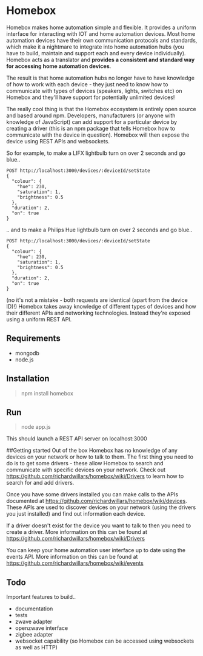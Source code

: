 # Homebox
Homebox makes home automation simple and flexible. It provides a uniform interface for interacting with IOT and home automation devices. Most home automation devices have their own communication protocols and standards, which make it a nightmare to integrate into home automation hubs (you have to build, maintain and support each and every device individually). Homebox acts as a translator and **provides a consistent and standard way for accessing home automation devices**.

The result is that home automation hubs no longer have to have knowledge of how to work with each device - they just need to know how to communicate with types of devices (speakers, lights, switches etc) on Homebox and they'll have support for potentially unlimited devices!

The really cool thing is that the Homebox ecosystem is entirely open source and based around npm. Developers, manufacturers (or anyone with knowledge of JavaScript) can add support for a particular device by creating a driver (this is an npm package that tells Homebox how to communicate with the device in question). Homebox will then expose the device using REST APIs and websockets.

So for example, to make a LIFX lightbulb turn on over 2 seconds and go blue..

    POST http://localhost:3000/devices/:deviceId/setState
    {
      "colour": {
        "hue": 230,
        "saturation": 1,
        "brightness": 0.5
      },
      "duration": 2,
      "on": true
    }
    
.. and to make a Philips Hue lightbulb turn on over 2 seconds and go blue..

    POST http://localhost:3000/devices/:deviceId/setState
    {
      "colour": {
        "hue": 230,
        "saturation": 1,
        "brightness": 0.5
      },
      "duration": 2,
      "on": true
    }
    
    
(no it's not a mistake - both requests are identical (apart from the device ID)!)
Homebox takes away knowledge of different types of devices and how their different APIs and networking technologies. Instead they're exposed using a uniform REST API.


## Requirements
- mongodb
- node.js

## Installation
> npm install homebox

## Run
> node app.js

This should launch a REST API server on localhost:3000

##Getting started
Out of the box Homebox has no knowledge of any devices on your network or how to talk to them. The first thing you need to do is to get some drivers - these allow Homebox to search and communicate with specific devices on your network. Check out https://github.com/richardwillars/homebox/wiki/Drivers to learn how to search for and add drivers.

Once you have some drivers installed you can make calls to the APIs documented at https://github.com/richardwillars/homebox/wiki/devices. These APIs are used to discover devices on your network (using the drivers you just installed) and find out information each device.

If a driver doesn't exist for the device you want to talk to then you need to create a driver. More information on this can be found at https://github.com/richardwillars/homebox/wiki/Drivers

You can keep your home automation user interface up to date using the events API. More information on this can be found at https://github.com/richardwillars/homebox/wiki/events

## Todo
Important features to build..
- documentation
- tests
- zwave adapter
- openzwave interface
- zigbee adapter
- websocket capability (so Homebox can be accessed using websockets as well as HTTP)
